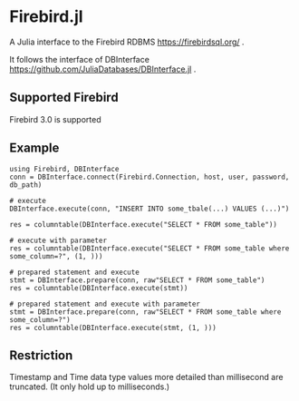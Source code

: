 # Firebird.jl

A Julia interface to the Firebird RDBMS https://firebirdsql.org/ .

It follows the interface of DBInterface https://github.com/JuliaDatabases/DBInterface.jl .

## Supported Firebird

Firebird 3.0 is supported

## Example

```
using Firebird, DBInterface
conn = DBInterface.connect(Firebird.Connection, host, user, password, db_path)

# execute
DBInterface.execute(conn, "INSERT INTO some_tbale(...) VALUES (...)")

res = columntable(DBInterface.execute("SELECT * FROM some_table"))

# execute with parameter
res = columntable(DBInterface.execute("SELECT * FROM some_table where some_column=?", (1, )))

# prepared statement and execute
stmt = DBInterface.prepare(conn, raw"SELECT * FROM some_table")
res = columntable(DBInterface.execute(stmt))

# prepared statement and execute with parameter
stmt = DBInterface.prepare(conn, raw"SELECT * FROM some_table where some_column=?")
res = columntable(DBInterface.execute(stmt, (1, )))
```

## Restriction

Timestamp and Time data type values more detailed than millisecond are truncated.
(It only hold up to milliseconds.)
